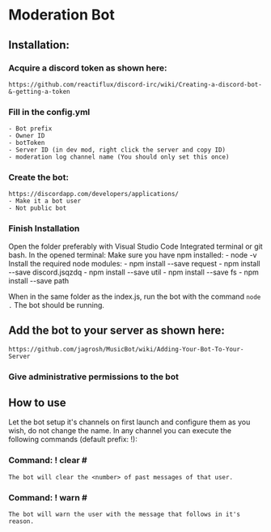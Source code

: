 # Moderation Bot
## Installation:

### Acquire a discord token as shown here:
	https://github.com/reactiflux/discord-irc/wiki/Creating-a-discord-bot-&-getting-a-token

### Fill in the config.yml
	- Bot prefix
	- Owner ID
	- botToken
	- Server ID (in dev mod, right click the server and copy ID)
	- moderation log channel name (You should only set this once)

### Create the bot:
	https://discordapp.com/developers/applications/
    - Make it a bot user
    - Not public bot

### Finish Installation
Open the folder preferably with Visual Studio Code Integrated terminal or git bash.
In the opened terminal:
    Make sure you have npm installed:
	  - node -v
    Install the required node modules:
      	  - npm install --save request
   	  - npm install --save discord.jsqzdq
  	  - npm install --save util
  	  - npm install --save fs
  	  - npm install --save path

When in the same folder as the index.js, run the bot with the command `node .`
The bot should be running.

## Add the bot to your server as shown here:
	https://github.com/jagrosh/MusicBot/wiki/Adding-Your-Bot-To-Your-Server

### Give administrative permissions to the bot

## How to use

Let the bot setup it's channels on first launch and configure them as you wish, do not change the name.
In any channel you can execute the following commands (default prefix: !):

### Command: ! clear <number> <userName>#<discriminator>
	The bot will clear the <number> of past messages of that user.

### Command: ! warn <userName>#<discriminator> <reason>
	The bot will warn the user with the message that follows in it's reason.
